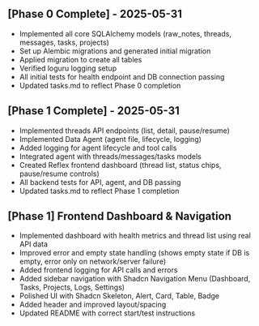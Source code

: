 ## [Phase 0 Complete] - 2025-05-31
- Implemented all core SQLAlchemy models (raw_notes, threads, messages, tasks, projects)
- Set up Alembic migrations and generated initial migration
- Applied migration to create all tables
- Verified loguru logging setup
- All initial tests for health endpoint and DB connection passing
- Updated tasks.md to reflect Phase 0 completion

## [Phase 1 Complete] - 2025-05-31
- Implemented threads API endpoints (list, detail, pause/resume)
- Implemented Data Agent (agent file, lifecycle, logging)
- Added logging for agent lifecycle and tool calls
- Integrated agent with threads/messages/tasks models
- Created Reflex frontend dashboard (thread list, status chips, pause/resume controls)
- All backend tests for API, agent, and DB passing
- Updated tasks.md to reflect Phase 1 completion

## [Phase 1] Frontend Dashboard & Navigation
- Implemented dashboard with health metrics and thread list using real API data
- Improved error and empty state handling (shows empty state if DB is empty, error only on network/server failure)
- Added frontend logging for API calls and errors
- Added sidebar navigation with Shadcn Navigation Menu (Dashboard, Tasks, Projects, Logs, Settings)
- Polished UI with Shadcn Skeleton, Alert, Card, Table, Badge
- Added header and improved layout/spacing
- Updated README with correct start/test instructions 